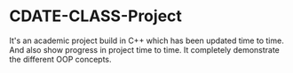 # CDATE-CLASS-Project
It's an academic project build in C++ which has been updated time to time. And also show progress in project time to time. It completely demonstrate the different OOP concepts.

